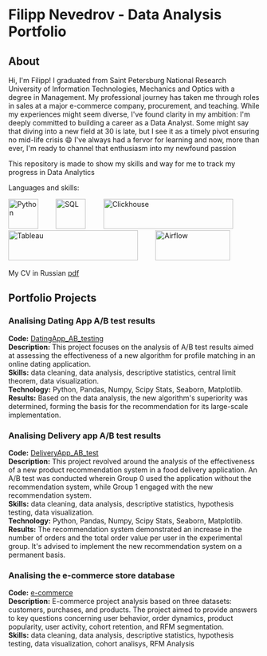# Filipp Nevedrov - Data Analysis Portfolio 

## About

Hi, I'm Filipp! I graduated from Saint Petersburg National Research University of Information Technologies, Mechanics and Optics with a degree in Management. My professional journey has taken me through roles in sales at a major e-commerce company, procurement, and teaching. While my experiences might seem diverse, I've found clarity in my ambition: I'm deeply committed to building a career as a Data Analyst. Some might say that diving into a new field at 30 is late, but I see it as a timely pivot ensuring no mid-life crisis :smile: I've always had a fervor for learning and now, more than ever, I'm ready to channel that enthusiasm into my newfound passion

This repository is made to show my skills and way for me to track my progress in Data Analytics
        

Languages and skills:

<img src="https://upload.wikimedia.org/wikipedia/commons/c/c3/Python-logo-notext.svg" alt="Python" width="60" height="60"/>&nbsp;&nbsp;&nbsp;&nbsp;&nbsp;&nbsp;&nbsp;&nbsp;
<img src="https://cdn.icon-icons.com/icons2/2415/PNG/512/postgresql_original_wordmark_logo_icon_146392.png" alt="SQL" width="60" height="60"/>&nbsp;&nbsp;&nbsp;&nbsp;&nbsp;&nbsp;&nbsp;&nbsp;
<img src="https://www.ilscipio.com/wp-content/uploads/2022/07/clickhouse-logo_freelogovectors.net_.png" alt="Clickhouse" width="260" height="60"/>&nbsp;&nbsp;&nbsp;&nbsp;&nbsp;&nbsp;&nbsp;&nbsp;
<img src="https://upload.wikimedia.org/wikipedia/commons/thumb/4/4b/Tableau_Logo.png/1600px-Tableau_Logo.png" alt="Tableau" width="260" height="60"/>&nbsp;&nbsp;&nbsp;&nbsp;&nbsp;&nbsp;&nbsp;&nbsp;
<img src="https://upload.wikimedia.org/wikipedia/commons/d/de/AirflowLogo.png" alt="Airflow" width="150" height="60"/>
    
        
My CV in Russian [pdf](https://github.com/nnefil/portfolio/blob/main/Filipp_Nevedrov_CV_rus.pdf) 

## Portfolio Projects

### Analising Dating App A/B test results 
**Code:** [DatingApp_AB_testing](https://github.com/nnefil/projects/tree/main/DatingApp_AB_test)    
**Description:** This project focuses on the analysis of A/B test results aimed at assessing the effectiveness of a new algorithm for profile matching in an online dating application.  
**Skills:** data cleaning, data analysis, descriptive statistics, central limit theorem, data visualization.   
**Technology:** Python, Pandas, Numpy, Scipy Stats, Seaborn, Matplotlib.  
**Results:** Based on the data analysis, the new algorithm's superiority was determined, forming the basis for the recommendation for its large-scale implementation.  

### Analising Delivery app A/B test results
**Code:** [DeliveryApp_AB_test](https://github.com/nnefil/projects/tree/main/DeliveryApp_AB_test)  
**Description:** This project revolved around the analysis of the effectiveness of a new product recommendation system in a food delivery application. An A/B test was conducted wherein Group 0 used the application without the recommendation system, while Group 1 engaged with the new recommendation system.  
**Skills:** data cleaning, data analysis, descriptive statistics, hypothesis testing, data visualization.  
**Technology:** Python, Pandas, Numpy, Scipy Stats, Seaborn, Matplotlib.  
**Results:** The recommendation system demonstrated an increase in the number of orders and the total order value per user in the experimental group. It's advised to implement the new recommendation system on a permanent basis.  

### Analising the e-commerce store database
**Code:** [e-commerce](https://github.com/nnefil/projects/tree/main/e-commerce)  
**Description:** E-commerce project analysis based on three datasets: customers, purchases, and products. The project aimed to provide answers to key questions concerning user behavior, order dynamics, product popularity, user activity, cohort retention, and RFM segmentation.  
**Skills:** data cleaning, data analysis, descriptive statistics, hypothesis testing, data visualization, cohort analisys, RFM Analysis

